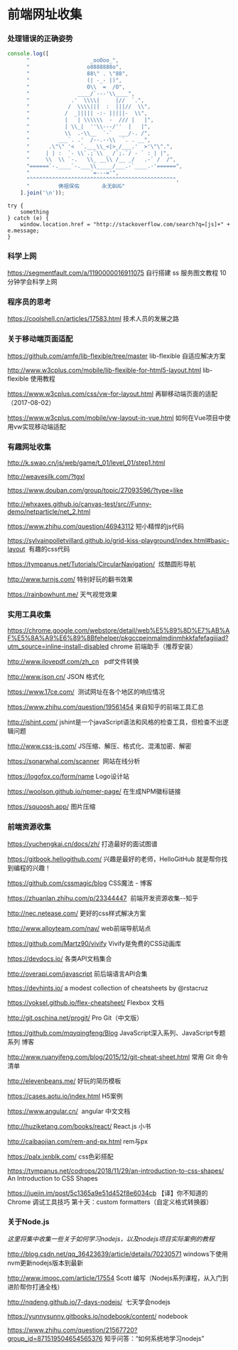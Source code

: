 前端网址收集
==========

### 处理错误的正确姿势

```javascript
console.log([
      "                   _ooOoo_",
      "                  o8888888o",
      "                  88\" . \"88",
      "                  (| -_- |)",
      "                  O\\  =  /O",
      "               ____/`---'\\____",
      "             .'  \\\\|     |//  `.",
      "            /  \\\\|||  :  |||//  \\",
      "           /  _||||| -:- |||||-  \\",
      "           |   | \\\\\\  -  /// |   |",
      "           | \\_|  ''\\---/''  |   |",
      "           \\  .-\\__  `-`  ___/-. /",
      "         ___`. .'  /--.--\\  `. . __",
      "      .\"\" '<  `.___\\_<|>_/___.'  >'\"\".",
      "     | | :  `- \\`.;`\\ _ /`;.`/ - ` : | |",
      "     \\  \\ `-.   \\_ __\\ /__ _/   .-` /  /",
      "======`-.____`-.___\\_____/___.-`____.-'======",
      "                   `=---='",
      "^^^^^^^^^^^^^^^^^^^^^^^^^^^^^^^^^^^^^^^^^^^^^",
      "         佛祖保佑       永无BUG"
    ].join('\n'));
```

```
try {
    something
} catch (e) {
	window.location.href = "http://stackoverflow.com/search?q=[js]+" + e.message;
}
```

### 科学上网
https://segmentfault.com/a/1190000016911075 自行搭建 ss 服务图文教程 10分钟学会科学上网

### 程序员的思考

https://coolshell.cn/articles/17583.html  技术人员的发展之路

### 关于移动端页面适配

https://github.com/amfe/lib-flexible/tree/master lib-flexible 自适应解决方案 

http://www.w3cplus.com/mobile/lib-flexible-for-html5-layout.html lib-flexible 使用教程 

https://www.w3cplus.com/css/vw-for-layout.html 再聊移动端页面的适配（2017-08-02）

https://www.w3cplus.com/mobile/vw-layout-in-vue.html 如何在Vue项目中使用vw实现移动端适配


### 有趣网址收集

http://k.swao.cn/js/web/game/t_01/level_01/step1.html

http://weavesilk.com/?tgxl

https://www.douban.com/group/topic/27093596/?type=like

http://whxaxes.github.io/canvas-test/src//Funny-demo/netparticle/net_2.html

https://www.zhihu.com/question/46943112 短小精悍的js代码

https://sylvainpolletvillard.github.io/grid-kiss-playground/index.html#basic-layout  有趣的css代码

https://tympanus.net/Tutorials/CircularNavigation/  炫酷圆形导航

http://www.turnjs.com/  特别好玩的翻书效果

https://rainbowhunt.me/  天气视觉效果

### 实用工具收集

https://chrome.google.com/webstore/detail/web%E5%89%8D%E7%AB%AF%E5%8A%A9%E6%89%8Bfehelper/pkgccpejnmalmdinmhkkfafefagiiiad?utm_source=inline-install-disabled chrome 前端助手（推荐安装）

http://www.ilovepdf.com/zh_cn   pdf文件转换

http://www.json.cn/  JSON 格式化

https://www.17ce.com/  测试网址在各个地区的响应情况

https://www.zhihu.com/question/19561454 来自知乎的前端工具汇总

http://jshint.com/ jshint是一个javaScript语法和风格的检查工具，但检查不出逻辑问题

http://www.css-js.com/ JS压缩、解压、格式化、混淆加密、解密

https://sonarwhal.com/scanner  网站在线分析

https://logofox.co/form/name  Logo设计站

https://woolson.github.io/npmer-page/ 在生成NPM徽标链接

https://squoosh.app/  图片压缩

### 前端资源收集

https://yuchengkai.cn/docs/zh/ 打造最好的面试图谱

https://gitbook.hellogithub.com/  兴趣是最好的老师，HelloGitHub 就是帮你找到编程的兴趣！

https://github.com/cssmagic/blog  CSS魔法 - 博客

https://zhuanlan.zhihu.com/p/23344447  前端开发资源收集--知乎

http://nec.netease.com/ 更好的css样式解决方案

http://www.alloyteam.com/nav/  web前端导航站点

https://github.com/Martz90/vivify Vivify是免费的CSS动画库

https://devdocs.io/ 各类API文档集合

http://overapi.com/javascript 前后端语言API合集

https://devhints.io/ a modest collection of cheatsheets by @rstacruz

https://yoksel.github.io/flex-cheatsheet/ Flexbox 文档

http://git.oschina.net/progit/ Pro Git（中文版）

https://github.com/mqyqingfeng/Blog  JavaScript深入系列、JavaScript专题系列 博客

http://www.ruanyifeng.com/blog/2015/12/git-cheat-sheet.html 常用 Git 命令清单

http://elevenbeans.me/  好玩的简历模板

https://cases.aotu.io/index.html H5案例
 
https://www.angular.cn/  angular 中文文档

http://huziketang.com/books/react/  React.js 小书

http://caibaojian.com/rem-and-px.html  rem与px

https://palx.jxnblk.com/ css色彩搭配

https://tympanus.net/codrops/2018/11/29/an-introduction-to-css-shapes/ An Introduction to CSS Shapes

https://juejin.im/post/5c1365a9e51d452f8e6034cb 【译】你不知道的 Chrome 调试工具技巧 第十天：custom formatters（自定义格式转换器）

### 关于Node.js

*这里将集中收集一些关于如何学习nodejs，以及nodejs项目实际案例的教程*

http://blog.csdn.net/qq_36423639/article/details/70230571 windows下使用nvm更新nodejs版本到最新

http://www.imooc.com/article/17554 Scott 编写（Nodejs系列课程，从入门到进阶帮你打通全栈）

http://nqdeng.github.io/7-days-nodejs/  七天学会nodejs

https://yunnysunny.gitbooks.io/nodebook/content/ nodebook

https://www.zhihu.com/question/21567720?group_id=871519504654565376 知乎问答：“如何系统地学习nodejs”
